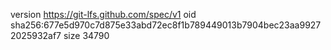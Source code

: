 version https://git-lfs.github.com/spec/v1
oid sha256:677e5d970c7d875e33abd72ec8f1b789449013b7904bec23aa99272025932af7
size 34790
